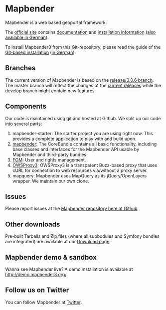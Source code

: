 # Mapbender

Mapbender is a web based geoportal framework.

The [official site](http://mapbender.org/?q=en) contains [documentation](http://mapbender.org/?q=en/documentation) and [installation information](http://doc.mapbender3.org/en/book/installation.html) ([also available in German](http://doc.mapbender.org/de/book/installation.html)).

To install Mapbender3 from this Git-repository, please read the guide of the [Git-based installation](http://doc.mapbender3.org/en/book/installation/installation_git.html) ([in German](http://doc.mapbender3.org/de/book/installation/installation_git.html)).


## Branches

The current version of Mapbender is based on the [release/3.0.6 branch](https://github.com/mapbender/mapbender-starter/tree/release/3.0.5). The master branch will reflect the changes of the [current releases](https://github.com/mapbender/mapbender-starter/releases) while the develop branch might contain new features.



## Components

Our code is maintained using git and hosted at Github. We split up our code into several parts:

1. mapbender-starter: The starter project you are using right now. This provides a complete application to play with and build upon.
2. [mapbender](https://github.com/mapbender/mapbender/tree/release/3.0.6): The CoreBundle contains all basic functionality, including base classes and interfaces for the Mapbender API usable by Mapbender and third-party bundles.
3. [FOM](https://github.com/mapbender/fom/tree/release/3.0.6): User and rights management.
4. [OWSProxy3](https://github.com/mapbender/owsproxy3/tree/release/3.0.6): OWSProxy3 is a transparent Buzz-based proxy that uses cURL for connection to web resources via/without a proxy server.
5. mapquery: Mapbender uses MapQuery as its jQuery/OpenLayers wrapper. We maintain our own clone.


## Issues

Please report issues at the [Mapbender repository here at Github](https://github.com/mapbender/mapbender/issues).


## Other downloads

Pre-built Tarballs and Zip files (where all subbodules and Symfony bundles are integrated) are available at our [Download page](http://mapbender3.org/download).


## Mapbender demo & sandbox

Wanna see Mapbender live? A demo installation is available at http://demo.mapbender3.org/.


## Follow us on Twitter

You can follow Mapbender at [Twitter](https://twitter.com/mapbender).
